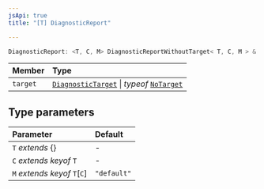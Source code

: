```yaml
---
jsApi: true
title: "[T] DiagnosticReport"

---
```

```ts
DiagnosticReport: <T, C, M> DiagnosticReportWithoutTarget< T, C, M > & {target: DiagnosticTarget | typeof NoTarget;}
```

| Member | Type |
| :------ | :------ |
| `target` | [`DiagnosticTarget`](Type.DiagnosticTarget.md) \| *typeof* [`NoTarget`](Variable.NoTarget.md) |

## Type parameters

| Parameter | Default |
| :------ | :------ |
| `T` *extends* \{} | - |
| `C` *extends* *keyof* `T` | - |
| `M` *extends* *keyof* `T`[`C`] | `"default"` |
